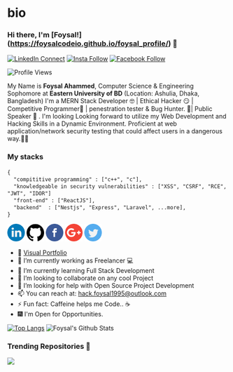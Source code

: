 # bio

### Hi there, I'm [Foysal!] (https://foysalcodeio.github.io/foysal_profile/) 👋


[![LinkedIn Connect](https://img.shields.io/badge/%20-Connect-black?color=14171A&labelColor=212121&logo=linkedin&logoColor=ffffff)](https://www.linkedin.com/in/foysalcodeio/)   [![Insta Follow](https://img.shields.io/badge/%20-Follow-black?color=14171A&labelColor=d81b60&logo=instagram&logoColor=ffffff)](https://www.instagram.com/black_boy_3b9/?hl=en)   [![Facebook Follow](https://img.shields.io/badge/%20-Connect-black?color=14171A&labelColor=1976d2&logo=facebook&logoColor=ffffff)](https://www.facebook.com/mdfoysalahammed.forhad)


![Profile Views](https://komarev.com/ghpvc/?username=foysalcodeio)

My Name is <b>Foysal Ahammed</b>, Computer Science & Engineering Sophomore at <b>Eastern University of BD</b> (Location: Ashulia, Dhaka, Bangladesh) I'm a MERN Stack Developer 🤓 | Ethical Hacker 😏  | Competitive Programmer🤠  | penestration tester & Bug Hunter. 🤭| Public Speaker 🥳 . 
I'm looking Looking forward to utilize my Web Development and Hacking Skills in a Dynamic Environment. Proficient at web application/network security testing that could affect users in a dangerous way.🧑🏻


### My stacks

```Bug Hunter
{
  "compititive programming" : ["c++", "c"],
  "knowledgeable in security vulnerabilities" : ["XSS", "CSRF", "RCE", "JWT", "IDOR"]
  "front-end" : ["ReactJS"],
  "backend"  : ["Nestjs", "Express", "Laravel", ...more],
}
```


<a href="https://www.linkedin.com/in/md-foysal-ahammed-forhad-162346142/"><img src="https://github.com/avinashkranjan/avinashkranjan/blob/master/logos/linkedin.png" width="40" /></a>
<a href="https://github.com/foysalcodeio"><img src="https://github.com/avinashkranjan/avinashkranjan/blob/master/logos/github-logo.png" width="40" /></a>
<a href="https://www.facebook.com/mdfoysalahammed.forhad"><img src="https://github.com/avinashkranjan/avinashkranjan/blob/master/logos/facebook.png" width="40" /></a>
<a href="mailto: hack.foysal1995@outlook.com"><img src="https://github.com/avinashkranjan/avinashkranjan/blob/master/logos/google-plus.png" width="40" /></a>
<a href="https://twitter.com/foysal017203058"><img src="https://github.com/avinashkranjan/avinashkranjan/blob/master/logos/twitter.png" width="40" /></a>



- 🎪 [Visual Portfolio](https://sourcerer.io/foysalcodeio)
- 🔭 I’m currently working as Freelancer 💻
- 🌱 I’m currently learning Full Stack Development 
- 👯 I’m looking to collaborate on any cool Project
- 🤔 I’m looking for help with Open Source Project Development
- 📫 You can reach at: hack.foysal1995@outlook.com
- ⚡ Fun fact: Caffeine helps me Code.. ☕
- 🎆 I'm Open for Opportunities.


[![Top Langs](https://github-readme-stats.vercel.app/api/top-langs/?username=foysalcodeio&hide_langs_below=1)](https://github.com/foysalcodeio)
![Foysal's Github Stats](https://github-readme-stats.vercel.app/api?username=foysalcodeio&show_icons=true&theme=radical)


### Trending Repositories 📖

<a href="https://github.com/foysalcodeio/all_online_judge">
  <img align="left" src="https://github-readme-stats.vercel.app/api/pin/?username=foysalcodeio&repo=all_online_judge" />
</a>

